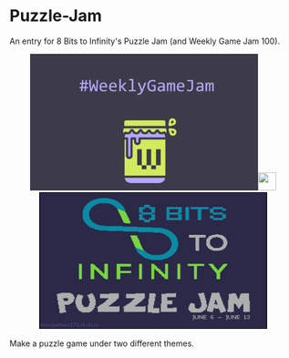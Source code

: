 # Puzzle-Jam
An entry for 8 Bits to Infinity's Puzzle Jam (and Weekly Game Jam 100).

<p align="center">
<img width="400" height="240" src="WeeklyGameJam-logo.png"><img width="32" height="32" src=""><img width="400" height="240" src="PuzzleJam.gif">
</p>

Make a puzzle game under two different themes.
